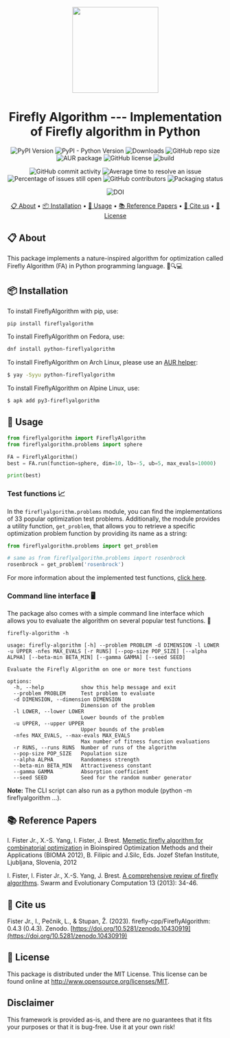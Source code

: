 <p align="center">
  <img width="200" src="https://raw.githubusercontent.com/firefly-cpp/FireflyAlgorithm/master/.github/imgs/firefly_logo.png">
</p>

<h1 align="center">
Firefly Algorithm --- Implementation of Firefly algorithm in Python
</h1>

<p align="center">
  <img alt="PyPI Version" src="https://img.shields.io/pypi/v/fireflyalgorithm.svg" href="https://pypi.python.org/pypi/fireflyalgorithm">
  <img alt="PyPI - Python Version" src="https://img.shields.io/pypi/pyversions/fireflyalgorithm.svg">
  <img alt="Downloads" src="https://img.shields.io/pypi/dm/fireflyalgorithm.svg">
  <img alt="GitHub repo size" src="https://img.shields.io/github/repo-size/firefly-cpp/FireflyAlgorithm">
  <img alt="AUR package" src="https://img.shields.io/aur/version/python-fireflyalgorithm?color=blue&label=Arch%20Linux&logo=arch-linux" href="https://aur.archlinux.org/packages/python-fireflyalgorithm">
  <img alt="GitHub license" src="https://img.shields.io/github/license/firefly-cpp/FireflyAlgorithm.svg" href="https://github.com/firefly-cpp/FireflyAlgorithm/blob/master/LICENSE">  
  <img alt="build" src="https://github.com/firefly-cpp/FireflyAlgorithm/actions/workflows/test.yml/badge.svg">
</p>

<p align="center">
  <img alt="GitHub commit activity" src="https://img.shields.io/github/commit-activity/w/firefly-cpp/FireflyAlgorithm.svg">
  <img alt="Average time to resolve an issue" src="http://isitmaintained.com/badge/resolution/firefly-cpp/FireflyAlgorithm.svg" href="http://isitmaintained.com/project/firefly-cpp/FireflyAlgorithm">
  <img alt="Percentage of issues still open" src="http://isitmaintained.com/badge/open/firefly-cpp/FireflyAlgorithm.svg" href="http://isitmaintained.com/project/firefly-cpp/FireflyAlgorithm">
  <img alt="GitHub contributors" src="https://img.shields.io/github/contributors/firefly-cpp/FireflyAlgorithm.svg">
  <img alt="Packaging status" src="https://repology.org/badge/tiny-repos/python:fireflyalgorithm.svg" href="https://repology.org/project/python:fireflyalgorithm/versions">
</p>

<p align="center">
  <img alt="DOI" src="https://zenodo.org/badge/DOI/10.5281/zenodo.10430919.svg" href="https://doi.org/10.5281/zenodo.10430919">
</p>

<p align="center">
  <a href="#-about">📋 About</a> •
  <a href="#-installation">📦 Installation</a> •
  <a href="#-usage">🚀 Usage</a> •
  <a href="#-reference-papers">📚 Reference Papers</a> •
  <a href="#-cite-us">📄 Cite us</a> •
  <a href="#-license">🔑 License</a>
</p>

## 📋 About

This package implements a nature-inspired algorithm for optimization called Firefly Algorithm (FA) in Python programming language. 🌿🔍💻

## 📦 Installation

To install FireflyAlgorithm with pip, use:
```sh
pip install fireflyalgorithm
```
To install FireflyAlgorithm on Fedora, use:
```sh
dnf install python-fireflyalgorithm
```
To install FireflyAlgorithm on Arch Linux, please use an [AUR helper](https://wiki.archlinux.org/title/AUR_helpers):
```sh
$ yay -Syyu python-fireflyalgorithm
```
To install FireflyAlgorithm on Alpine Linux, use:
```sh
$ apk add py3-fireflyalgorithm
```

## 🚀 Usage

```python
from fireflyalgorithm import FireflyAlgorithm
from fireflyalgorithm.problems import sphere

FA = FireflyAlgorithm()
best = FA.run(function=sphere, dim=10, lb=-5, ub=5, max_evals=10000)

print(best)
```

### Test functions 📈

In the `fireflyalgorithm.problems` module, you can find the implementations of 33 popular optimization test problems.  Additionally, the module provides a utility function, `get_problem`, that allows you to retrieve a specific optimization problem function by providing its name as a string:

```python
from fireflyalgorithm.problems import get_problem

# same as from fireflyalgorithm.problems import rosenbrock
rosenbrock = get_problem('rosenbrock')
```

For more information about the implemented test functions, [click here](Problems.md).

### Command line interface 🖥️

The package also comes with a simple command line interface which allows you to evaluate the algorithm on several popular test functions. 🔬

```shell
firefly-algorithm -h
```

```text
usage: firefly-algorithm [-h] --problem PROBLEM -d DIMENSION -l LOWER -u UPPER -nfes MAX_EVALS [-r RUNS] [--pop-size POP_SIZE] [--alpha ALPHA] [--beta-min BETA_MIN] [--gamma GAMMA] [--seed SEED]

Evaluate the Firefly Algorithm on one or more test functions

options:
  -h, --help            show this help message and exit
  --problem PROBLEM     Test problem to evaluate
  -d DIMENSION, --dimension DIMENSION
                        Dimension of the problem
  -l LOWER, --lower LOWER
                        Lower bounds of the problem
  -u UPPER, --upper UPPER
                        Upper bounds of the problem
  -nfes MAX_EVALS, --max-evals MAX_EVALS
                        Max number of fitness function evaluations
  -r RUNS, --runs RUNS  Number of runs of the algorithm
  --pop-size POP_SIZE   Population size
  --alpha ALPHA         Randomness strength
  --beta-min BETA_MIN   Attractiveness constant
  --gamma GAMMA         Absorption coefficient
  --seed SEED           Seed for the random number generator
```

**Note:** The CLI script can also run as a python module (python -m fireflyalgorithm ...).


## 📚 Reference Papers

I. Fister Jr.,  X.-S. Yang,  I. Fister, J. Brest. [Memetic firefly algorithm for combinatorial optimization](http://www.iztok-jr-fister.eu/static/publications/44.pdf) in Bioinspired Optimization Methods and their Applications (BIOMA 2012), B. Filipic and J.Silc, Eds.
Jozef Stefan Institute, Ljubljana, Slovenia, 2012

I. Fister, I. Fister Jr.,  X.-S. Yang, J. Brest. [A comprehensive review of firefly algorithms](http://www.iztok-jr-fister.eu/static/publications/23.pdf). Swarm and Evolutionary Computation 13 (2013): 34-46.

## 📄 Cite us

Fister Jr., I., Pečnik, L., & Stupan, Ž. (2023). firefly-cpp/FireflyAlgorithm: 0.4.3 (0.4.3). Zenodo. [https://doi.org/10.5281/zenodo.10430919](https://doi.org/10.5281/zenodo.10430919)

## 🔑 License

This package is distributed under the MIT License. This license can be found online at <http://www.opensource.org/licenses/MIT>.

## Disclaimer

This framework is provided as-is, and there are no guarantees that it fits your purposes or that it is bug-free. Use it at your own risk!
